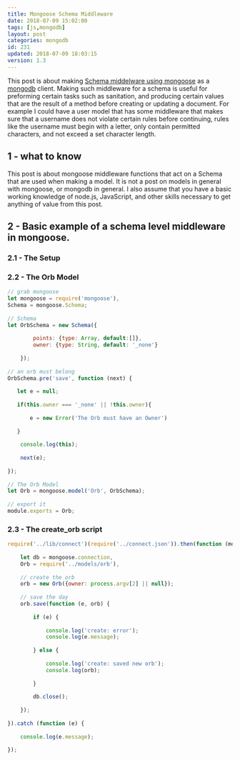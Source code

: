 ```yaml
---
title: Mongoose Schema Middleware
date: 2018-07-09 15:02:00
tags: [js,mongodb]
layout: post
categories: mongodb
id: 231
updated: 2018-07-09 18:03:15
version: 1.3
---
```


This post is about making [Schema middelware using mongoose](http://mongoosejs.com/docs/middleware.html) as a [mongodb](https://www.mongodb.com/) client. Making such middleware for a schema is useful for preforming certain tasks such as sanitation, and producing certain values that are the result of a method before creating or updating a document. For example I could have a user model that has some middleware that makes sure that a username does not violate certain rules before continuing, rules like the username must begin with a letter, only contain permitted characters, and not exceed a set character length.

<!-- more -->

## 1 - what to know

This post is about mongoose middleware functions that act on a Schema that are used when making a model. It is not a post on models in general with mongoose, or mongodb in general. I also assume that you have a basic working knowledge of node.js, JavaScript, and other skills necessary to get anything of value from this post.

## 2 - Basic example of a schema level middleware in mongoose.

### 2.1 - The Setup

### 2.2 - The Orb Model

```js
// grab mongoose
let mongoose = require('mongoose'),
Schema = mongoose.Schema;
 
// Schema
let OrbSchema = new Schema({
        
        points: {type: Array, default:[]},
        owner: {type: String, default: '_none'}
        
    });
 
// an orb must belong
OrbSchema.pre('save', function (next) {
 
   let e = null;
 
   if(this.owner === '_none' || !this.owner){
 
       e = new Error('The Orb must have an Owner')
 
   }
 
    console.log(this);
 
    next(e);
 
});
 
// The Orb Model
let Orb = mongoose.model('Orb', OrbSchema);
 
// export it
module.exports = Orb;
```

### 2.3 - The create_orb script

```js
require('../lib/connect')(require('../connect.json')).then(function (mongoose) {
 
    let db = mongoose.connection,
    Orb = require('../models/orb'),
 
    // create the orb
    orb = new Orb({owner: process.argv[2] || null});
 
    // save the day
    orb.save(function (e, orb) {
 
        if (e) {
 
            console.log('create: error');
            console.log(e.message);
 
        } else {
 
            console.log('create: saved new orb');
            console.log(orb);
 
        }
 
        db.close();
 
    });
 
}).catch (function (e) {
 
    console.log(e.message);
 
});
```